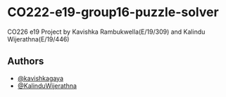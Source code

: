 # CO222-e19-group16-puzzle-solver
CO226 e19 Project by Kavishka Rambukwella(E/19/309) and Kalindu Wijerathna(E/19/446)

## Authors
- [@kavishkagaya](https://github.com/Kavishkagaya)
- [@KalinduWijerathna](https://github.com/KalinduWijerathna)
